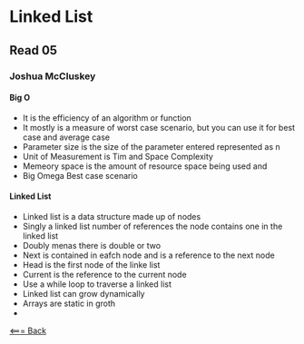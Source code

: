 # Linked List

## Read 05

### Joshua McCluskey

#### Big O

- It is the efficiency of an algorithm or function
- It mostly is a measure of worst case scenario, but you can use it for best case and average case
- Parameter size is the size of the parameter entered represented as n
- Unit of Measurement is Tim and Space Complexity
- Memeory space is the amount of resource space being used and 
- Big Omega Best case scenario

#### Linked List 

- Linked list is a data structure made up of nodes
- Singly a linked list number of references the node contains one in the linked list
- Doubly menas there  is double or two
- Next is contained in eafch node and is a reference to the next node
- Head is the first node of the linke list
- Current is the reference to the current node
- Use a while loop to traverse a linked list
- Linked list can grow dynamically 
- Arrays are static in groth
- 

[<=== Back](../README.md)
